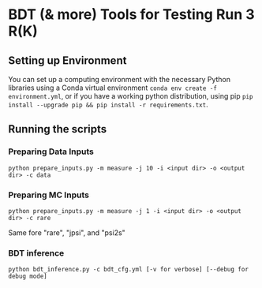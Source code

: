 # BDT (& more) Tools for Testing Run 3 R(K)

## Setting up Environment
You  can set up a computing environment with the necessary Python libraries using a Conda virtual environment `conda env create -f environment.yml`, or if you have a working python distribution, using pip `pip install --upgrade pip && pip install -r requirements.txt`.

## Running the scripts

### Preparing Data Inputs
    python prepare_inputs.py -m measure -j 10 -i <input dir> -o <output dir> -c data
### Preparing MC Inputs
    python prepare_inputs.py -m measure -j 1 -i <input dir> -o <output dir> -c rare

Same fore "rare", "jpsi", and "psi2s"

### BDT inference
    python bdt_inference.py -c bdt_cfg.yml [-v for verbose] [--debug for debug mode]
